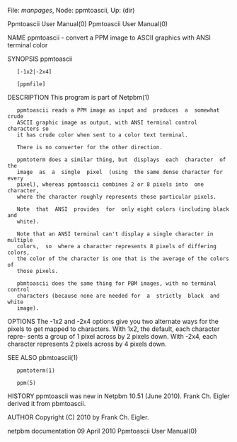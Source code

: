 File: *manpages*,  Node: ppmtoascii,  Up: (dir)

Ppmtoascii User Manual(0)                            Ppmtoascii User Manual(0)



NAME
       ppmtoascii  -  convert a PPM image to ASCII graphics with ANSI terminal
       color


SYNOPSIS
       ppmtoascii

       [-1x2|-2x4]

       [ppmfile]


DESCRIPTION
       This program is part of Netpbm(1)

       ppmtoascii reads a PPM image as input and  produces  a  somewhat  crude
       ASCII graphic image as output, with ANSI terminal control characters so
       it has crude color when sent to a color text terminal.

       There is no converter for the other direction.

       ppmtoterm does a similar thing, but  displays  each  character  of  the
       image  as  a  single  pixel  (using  the same dense character for every
       pixel), whereas ppmtoascii combines 2 or 8 pixels into  one  character,
       where the character roughly represents those particular pixels.

       Note  that  ANSI  provides  for  only eight colors (including black and
       white).

       Note that an ANSI terminal can't display a single character in multiple
       colors,  so  where a character represents 8 pixels of differing colors,
       the color of the character is one that is the average of the colors  of
       those pixels.

       pbmtoascii does the same thing for PBM images, with no terminal control
       characters (because none are needed for  a  strictly  black  and  white
       image).



OPTIONS
       The -1x2 and -2x4 options give you two alternate ways for the pixels to
       get mapped to characters.  With 1x2, the default, each character repre-
       sents  a  group  of  1  pixel across by 2 pixels down.  With -2x4, each
       character represents 2 pixels across by 4 pixels down.


SEE ALSO
       pbmtoascii(1)

       ppmtoterm(1)

       ppm(5)




HISTORY
       ppmtoascii was new in Netpbm  10.51  (June  2010).   Frank  Ch.  Eigler
       derived it from pbmtoascii.



AUTHOR
       Copyright (C) 2010 by Frank Ch. Eigler.



netpbm documentation             09 April 2010       Ppmtoascii User Manual(0)
